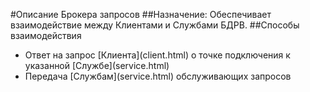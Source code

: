 #Описание Брокера запросов
##Назначение:
Обеспечивает взаимодействие  между Клиентами и Службами БДРВ.
##Способы взаимодействия
<ul>
<li>Ответ на запрос [Клиента](client.html) о точке подключения к указанной [Службе](service.html)</li>
<li>Передача [Службам](service.html) обслуживающих запросов </li>